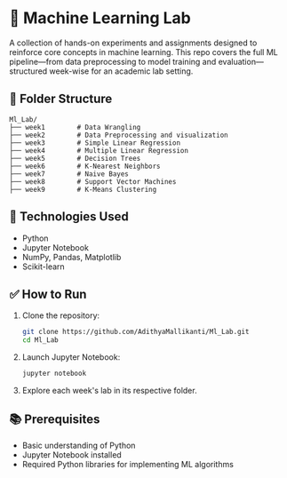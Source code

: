 # 🧠 Machine Learning Lab

A collection of hands-on experiments and assignments designed to reinforce core concepts in machine learning. This repo covers the full ML pipeline—from data preprocessing to model training and evaluation—structured week-wise for an academic lab setting.

## 📁 Folder Structure

```
Ml_Lab/
├── week1        # Data Wrangling
├── week2        # Data Preprocessing and visualization
├── week3        # Simple Linear Regression
├── week4        # Multiple Linear Regression
├── week5        # Decision Trees
├── week6        # K-Nearest Neighbors
├── week7        # Naive Bayes
├── week8        # Support Vector Machines
├── week9        # K-Means Clustering
```

## 🔧 Technologies Used

- Python
- Jupyter Notebook
- NumPy, Pandas, Matplotlib
- Scikit-learn

## ✅ How to Run

1. Clone the repository:

   ```bash
   git clone https://github.com/AdithyaMallikanti/Ml_Lab.git
   cd Ml_Lab
   ```

2. Launch Jupyter Notebook:

   ```bash
   jupyter notebook
   ```

3. Explore each week's lab in its respective folder.

## 📚 Prerequisites

- Basic understanding of Python
- Jupyter Notebook installed
- Required Python libraries for implementing ML algorithms
